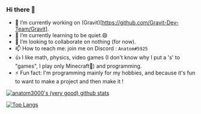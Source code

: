 ### Hi there 👋

- 🔭 I’m currently working on (Gravit)[https://github.com/Gravit-Dev-Team/Gravit].
- 🌱 I’m currently learning to be quiet.😄
- 👯 I’m looking to collaborate on nothing (for now).
- 📫 How to reach me: join me on Discord : `Anatom#5925`
- 👍 I like math, physics, video games (I don't know why I put a 's' to "games", I play only Minecraft🤔) and programming.
- ⚡ Fun fact: I'm programming mainly for my hobbies, and because it's fun to want to make a project and then make it !


[![anatom3000's (very good) github stats](https://github-readme-stats.vercel.app/api?username=anatom3000)](https://github.com/anuraghazra/github-readme-stats)

[![Top Langs](https://github-readme-stats.vercel.app/api/top-langs/?username=anatom3000)](https://github.com/anuraghazra/github-readme-stats)
